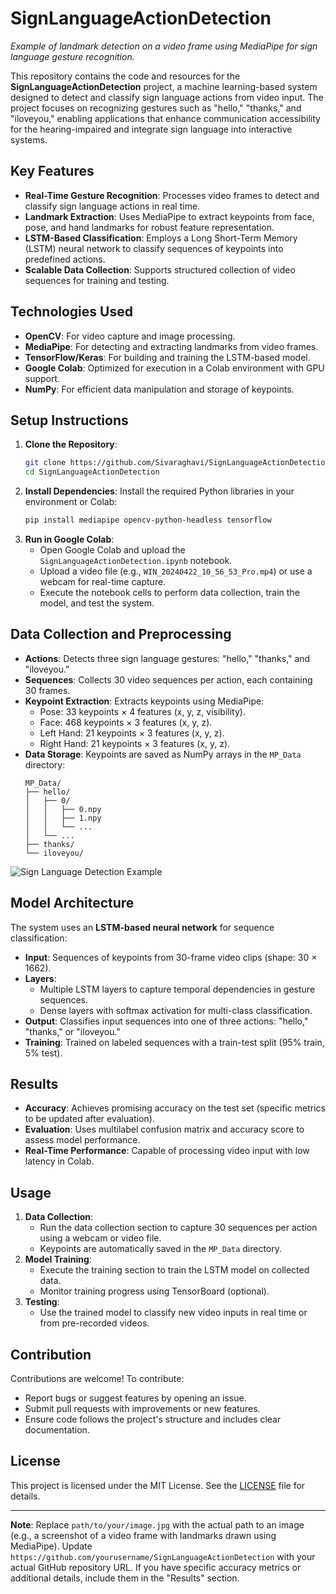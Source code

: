 # SignLanguageActionDetection

*Example of landmark detection on a video frame using MediaPipe for sign language gesture recognition.*

This repository contains the code and resources for the **SignLanguageActionDetection** project, a machine learning-based system designed to detect and classify sign language actions from video input. The project focuses on recognizing gestures such as "hello," "thanks," and "iloveyou," enabling applications that enhance communication accessibility for the hearing-impaired and integrate sign language into interactive systems.

## Key Features
- **Real-Time Gesture Recognition**: Processes video frames to detect and classify sign language actions in real time.
- **Landmark Extraction**: Uses MediaPipe to extract keypoints from face, pose, and hand landmarks for robust feature representation.
- **LSTM-Based Classification**: Employs a Long Short-Term Memory (LSTM) neural network to classify sequences of keypoints into predefined actions.
- **Scalable Data Collection**: Supports structured collection of video sequences for training and testing.

## Technologies Used
- **OpenCV**: For video capture and image processing.
- **MediaPipe**: For detecting and extracting landmarks from video frames.
- **TensorFlow/Keras**: For building and training the LSTM-based model.
- **Google Colab**: Optimized for execution in a Colab environment with GPU support.
- **NumPy**: For efficient data manipulation and storage of keypoints.

## Setup Instructions
1. **Clone the Repository**:
   ```bash
   git clone https://github.com/Sivaraghavi/SignLanguageActionDetection.git
   cd SignLanguageActionDetection
   ```
2. **Install Dependencies**:
   Install the required Python libraries in your environment or Colab:
   ```bash
   pip install mediapipe opencv-python-headless tensorflow
   ```
3. **Run in Google Colab**:
   - Open Google Colab and upload the `SignLanguageActionDetection.ipynb` notebook.
   - Upload a video file (e.g., `WIN_20240422_10_56_53_Pro.mp4`) or use a webcam for real-time capture.
   - Execute the notebook cells to perform data collection, train the model, and test the system.

## Data Collection and Preprocessing
- **Actions**: Detects three sign language gestures: "hello," "thanks," and "iloveyou."
- **Sequences**: Collects 30 video sequences per action, each containing 30 frames.
- **Keypoint Extraction**: Extracts keypoints using MediaPipe:
  - Pose: 33 keypoints × 4 features (x, y, z, visibility).
  - Face: 468 keypoints × 3 features (x, y, z).
  - Left Hand: 21 keypoints × 3 features (x, y, z).
  - Right Hand: 21 keypoints × 3 features (x, y, z).
- **Data Storage**: Keypoints are saved as NumPy arrays in the `MP_Data` directory:
  ```
  MP_Data/
  ├── hello/
  │   ├── 0/
  │   │   ├── 0.npy
  │   │   ├── 1.npy
  │   │   └── ...
  │   └── ...
  ├── thanks/
  └── iloveyou/
  ```
![Sign Language Detection Example](path/to/your/image.jpg) 
## Model Architecture
The system uses an **LSTM-based neural network** for sequence classification:
- **Input**: Sequences of keypoints from 30-frame video clips (shape: 30 × 1662).
- **Layers**:
  - Multiple LSTM layers to capture temporal dependencies in gesture sequences.
  - Dense layers with softmax activation for multi-class classification.
- **Output**: Classifies input sequences into one of three actions: "hello," "thanks," or "iloveyou."
- **Training**: Trained on labeled sequences with a train-test split (95% train, 5% test).

## Results
- **Accuracy**: Achieves promising accuracy on the test set (specific metrics to be updated after evaluation).
- **Evaluation**: Uses multilabel confusion matrix and accuracy score to assess model performance.
- **Real-Time Performance**: Capable of processing video input with low latency in Colab.

## Usage
1. **Data Collection**:
   - Run the data collection section to capture 30 sequences per action using a webcam or video file.
   - Keypoints are automatically saved in the `MP_Data` directory.
2. **Model Training**:
   - Execute the training section to train the LSTM model on collected data.
   - Monitor training progress using TensorBoard (optional).
3. **Testing**:
   - Use the trained model to classify new video inputs in real time or from pre-recorded videos.

## Contribution
Contributions are welcome! To contribute:
- Report bugs or suggest features by opening an issue.
- Submit pull requests with improvements or new features.
- Ensure code follows the project's structure and includes clear documentation.

## License
This project is licensed under the MIT License. See the [LICENSE](LICENSE) file for details.

---

**Note**: Replace `path/to/your/image.jpg` with the actual path to an image (e.g., a screenshot of a video frame with landmarks drawn using MediaPipe). Update `https://github.com/yourusername/SignLanguageActionDetection` with your actual GitHub repository URL. If you have specific accuracy metrics or additional details, include them in the "Results" section.